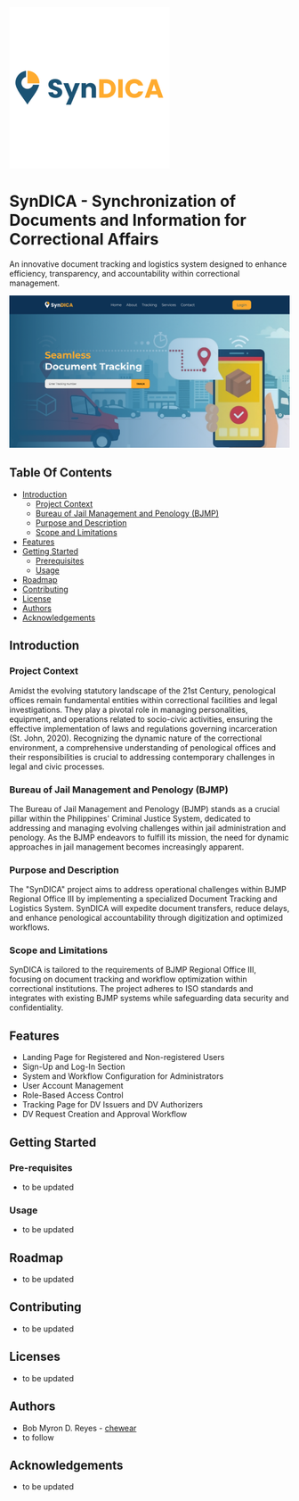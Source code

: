 
![SynDICA logo](res/logo.png)

# SynDICA - Synchronization of Documents and Information for Correctional Affairs

An innovative document tracking and logistics system designed to enhance efficiency, transparency, and accountability within correctional management.

![sysmem preview](res/demo.png)

## Table Of Contents
- [Introduction](#introduction)
  - [Project Context](#project-context)
  - [Bureau of Jail Management and Penology (BJMP)](#bjmp)
  - [Purpose and Description](#purpose-and-description)
  - [Scope and Limitations](#scope-and-limitations)
- [Features](#features)
- [Getting Started](#getting-started)
  - [Prerequisites](#prerequisites)
  - [Usage](#usage)
- [Roadmap](#roadmap)
- [Contributing](#contributing)
- [License](#license)
- [Authors](#authors)
- [Acknowledgements](#acknowledgements)

## Introduction

### Project Context

Amidst the evolving statutory landscape of the 21st Century, penological offices remain fundamental entities within correctional facilities and legal investigations. They play a pivotal role in managing personalities, equipment, and operations related to socio-civic activities, ensuring the effective implementation of laws and regulations governing incarceration (St. John, 2020). Recognizing the dynamic nature of the correctional environment, a comprehensive understanding of penological offices and their responsibilities is crucial to addressing contemporary challenges in legal and civic processes.

### Bureau of Jail Management and Penology (BJMP)

The Bureau of Jail Management and Penology (BJMP) stands as a crucial pillar within the Philippines' Criminal Justice System, dedicated to addressing and managing evolving challenges within jail administration and penology. As the BJMP endeavors to fulfill its mission, the need for dynamic approaches in jail management becomes increasingly apparent.

### Purpose and Description

The "SynDICA" project aims to address operational challenges within BJMP Regional Office III by implementing a specialized Document Tracking and Logistics System. SynDICA will expedite document transfers, reduce delays, and enhance penological accountability through digitization and optimized workflows.

### Scope and Limitations

SynDICA is tailored to the requirements of BJMP Regional Office III, focusing on document tracking and workflow optimization within correctional institutions. The project adheres to ISO standards and integrates with existing BJMP systems while safeguarding data security and confidentiality.

## Features

- Landing Page for Registered and Non-registered Users
- Sign-Up and Log-In Section
- System and Workflow Configuration for Administrators
- User Account Management
- Role-Based Access Control
- Tracking Page for DV Issuers and DV Authorizers
- DV Request Creation and Approval Workflow


## Getting Started

### Pre-requisites
- to be updated

### Usage
- to be updated

## Roadmap
- to be updated

## Contributing
- to be updated

## Licenses
- to be updated

## Authors

- Bob Myron D. Reyes - [chewear](https://github.com/chewear)
- to follow

## Acknowledgements
- to be updated


